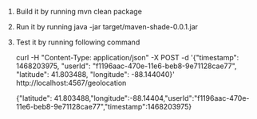 1. Build it by running mvn clean package

2. Run it by running java -jar target/maven-shade-0.0.1.jar 

3. Test it by running following command 
	
	curl -H "Content-Type: application/json" -X POST -d '{"timestamp": 1468203975, "userId": "f1196aac-470e-11e6-beb8-9e71128cae77", "latitude": 41.803488, "longitude": -88.144040}' http://localhost:4567/geolocation

	{"latitude":	41.803488,"longitude":-88.14404,"userId":"f1196aac-470e-11e6-beb8-9e71128cae77","timestamp":1468203975}
